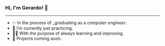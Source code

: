 ### Hi, I'm Gerardo! 👋

<!--
**gerardoeseg/gerardoeseg** is a ✨ _special_ ✨ repository because its `README.md` (this file) appears on your GitHub profile.

Here are some ideas to get you started:
-->
---
- ✨ In the process of _graduating as a _computer engineer_.
- 🔭 I’m currently just practicing.
- 👨‍🎓 With the purpose of always learning and improving.
- 🚀 Projects coming soon.
  